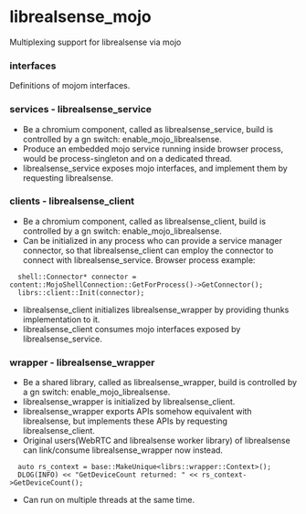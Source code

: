 # librealsense_mojo
Multiplexing support for librealsense via mojo

### interfaces
Definitions of mojom interfaces.

### services - librealsense_service
* Be a chromium component, called as librealsense_service, build is controlled by a gn switch: enable_mojo_librealsense.
* Produce an embedded mojo service running inside browser process, would be process-singleton and on a dedicated thread.
* librealsense_service exposes mojo interfaces, and implement them by requesting librealsense.


### clients - librealsense_client
* Be a chromium component, called as librealsense_client, build is controlled by a gn switch: enable_mojo_librealsense.
* Can be initialized in any process who can provide a service manager connector, so that librealsense_client can employ the connector to connect with librealsense_service. Browser process example:
```
  shell::Connector* connector = content::MojoShellConnection::GetForProcess()->GetConnector();
  librs::client::Init(connector);
```
* librealsense_client initializes librealsense_wrapper by providing thunks implementation to it.
* librealsense_client consumes mojo interfaces exposed by librealsense_service.

### wrapper - librealsense_wrapper
* Be a shared library, called as librealsense_wrapper, build is controlled by a gn switch: enable_mojo_librealsense.
* librealsense_wrapper is initialized by librealsense_client.
* librealsense_wrapper exports APIs somehow equivalent with librealsense, but implements these APIs by requesting librealsense_client.
* Original users(WebRTC and librealsense worker library) of librealsense can link/consume librealsense_wrapper now instead.
```
  auto rs_context = base::MakeUnique<librs::wrapper::Context>();
  DLOG(INFO) << "GetDeviceCount returned: " << rs_context->GetDeviceCount();
```
* Can run on multiple threads at the same time.
